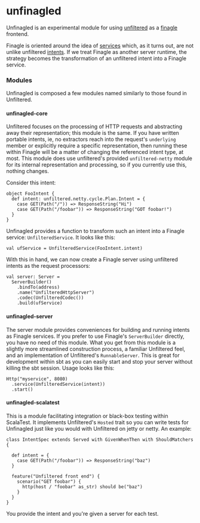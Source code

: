 unfinagled
==========

Unfinagled is an experimental module for using [unfiltered](https://github.com/unfiltered/unfiltered) as a
[finagle](https://github.com/twitter/finagle) frontend.

Finagle is oriented around the idea of [services](http://twitter.github.io/finagle/guide/ServicesAndFilters.html#services)
which, as it turns out, are not unlike unfiltered [intents](http://unfiltered.databinder.net/Plans+and+Intents.html). If we
treat Finagle as another server runtime, the strategy becomes the transformation of an unfiltered intent into a Finagle
service.

### Modules

Unfinagled is composed a few modules named similarly to those found in Unfiltered.

#### unfinagled-core

Unfiltered focuses on the processing of HTTP requests and abstracting away their representation; this module is the same.
If you have written portable intents, ie, no extractors reach into the request's ``underlying`` member or explicitly
require a specific representation, then running these within Finagle will be a matter of changing the referenced intent
type, at most. This module does use unfiltered's provided ``unfiltered-netty`` module for its internal representation
and processing, so if you currently use this, nothing changes.

Consider this intent:

    object FooIntent {
      def intent: unfiltered.netty.cycle.Plan.Intent = {
        case GET(Path("/")) => ResponseString("Hi")
        case GET(Path("/foobar")) => ResponseString("GOT foobar!")
      }
    }

Unfinagled provides a function to transform such an intent into a Finagle service: ``UnfilteredService``. It looks like
this:

    val ufService = UnfilteredService(FooIntent.intent)

With this in hand, we can now create a Finagle server using unfiltered intents as the request processors:

    val server: Server =
      ServerBuilder()
        .bindTo(address)
        .name("UnfilteredHttpServer")
        .codec(UnfilteredCodec())
        .build(ufService)

#### unfinagled-server

The server module provides conveniences for building and running intents as Finagle services. If you prefer to use
Finagle's ``ServerBuilder`` directly, you have no need of this module. What you get from this module is a slightly more
streamlined construction process, a familiar Unfiltered feel, and an implementation of Unfiltered's ``RunnableServer``.
This is great for development within sbt as you can easily start and stop your server without killing the sbt session.
Usage looks like this:

    Http("myservice", 8080)
      .service(UnfilteredService(intent))
      .start()

#### unfinagled-scalatest

This is a module facilitating integration or black-box testing within ScalaTest. It implements Unfiltered's ``Hosted``
trait so you can write tests for Unfinagled just like you would with Unfiltered on jetty or netty. An example:

    class IntentSpec extends Served with GivenWhenThen with ShouldMatchers {

      def intent = {
        case GET(Path("/foobar")) => ResponseString("baz")
      }

      feature("Unfiltered front end") {
        scenario("GET foobar") {
          http(host / "foobar" as_str) should be("baz")
        }
      }
    }

You provide the intent and you're given a server for each test.
